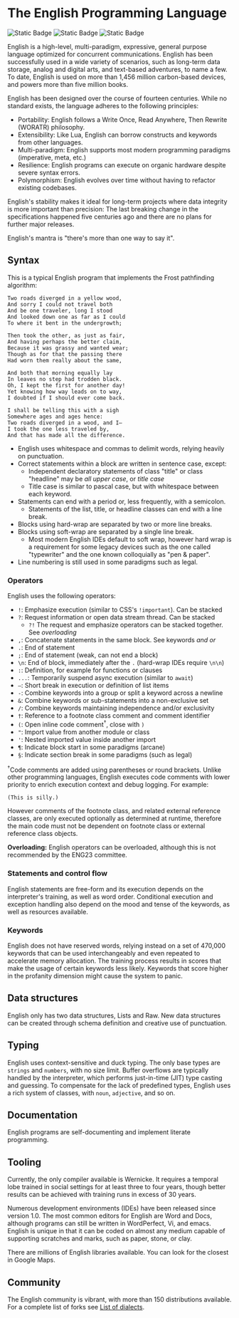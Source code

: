 # The English Programming Language

![Static Badge](https://img.shields.io/badge/version-4.2023.7-blue) ![Static Badge](https://img.shields.io/badge/status-stable-green) ![Static Badge](https://img.shields.io/badge/forks-150-red)


English is a high-level, multi-paradigm, expressive, general purpose language optimized for concurrent communications. English has been successfully used in a wide variety of scenarios, such as long-term data storage, analog and digital arts, and text-based adventures, to name a few. To date, English is used on more than 1,456 million carbon-based devices, and powers more than five million books.

English has been designed over the course of fourteen centuries. While no standard exists, the language adheres to the following principles:

- Portability: English follows a Write Once, Read Anywhere, Then Rewrite (WORATR) philosophy.
- Extensibility: Like Lua, English can borrow constructs and keywords from other languages.
- Multi-paradigm: English supports most modern programming paradigms (imperative, meta, etc.)
- Resilience: English programs can execute on organic hardware despite severe syntax errors.
- Polymorphism: English evolves over time without having to refactor existing codebases.

English's stability makes it ideal for long-term projects where data integrity is more important than precision: The last breaking change in the specifications happened five centuries ago and there are no plans for further major releases.

English's mantra is "there's more than one way to say it".
 
## Syntax

This is a typical English program that implements the Frost pathfinding algorithm:

```
Two roads diverged in a yellow wood,
And sorry I could not travel both
And be one traveler, long I stood
And looked down one as far as I could
To where it bent in the undergrowth;

Then took the other, as just as fair,
And having perhaps the better claim,
Because it was grassy and wanted wear;
Though as for that the passing there
Had worn them really about the same,

And both that morning equally lay
In leaves no step had trodden black.
Oh, I kept the first for another day!
Yet knowing how way leads on to way,
I doubted if I should ever come back.

I shall be telling this with a sigh
Somewhere ages and ages hence:
Two roads diverged in a wood, and I—
I took the one less traveled by,
And that has made all the difference.
```

- English uses whitespace and commas to delimit words, relying heavily on punctuation. 
- Correct statements within a block are written in sentence case, except:
    - Independent declaratory statements of class "title" or class "headline" may be _all upper case_, or _title case_
    - Title case is similar to pascal case, but with whitespace between each keyword.
- Statements can end with a period or, less frequently, with a semicolon.
    - Statements of the list, title, or headline classes can end with a line break.
- Blocks using hard-wrap are separated by two or more line breaks. 
- Blocks using soft-wrap are separated by a single line break.
    - Most modern English IDEs default to soft wrap, however hard wrap is a requirement for some legacy devices such as the one called "typewriter" and the one known colloquially as "pen & paper".
- Line numbering is still used in some paradigms such as legal.


### Operators

English uses the following operators:

- `!`: Emphasize execution (similar to CSS's `!important`). Can be stacked
- `?`: Request information or open data stream thread. Can be stacked
    - `?!` The request and emphasize operators can be stacked together. See _overloading_
- `,`: Concatenate statements in the same block. See keywords _and or_
- `.`: End of statement  
- `;`: End of statement (weak, can not end a block)
- `\n`: End of block, immediately after the `.` (hard-wrap IDEs require `\n\n`)
- `:`: Definition, for example for functions or clauses  
- `...`: Temporarily suspend async execution (similar to `await`)
- `—`: Short break in execution or definition of list items
- `-`: Combine keywords into a group or split a keyword across a newline
- `&`: Combine keywords or sub-statements into a non-exclusive set
- `/`: Combine keywords maintaining independence and/or exclusivity
- `†`: Reference to a footnote class comment and comment identifier
- `(`: Open inline code comment<sup>†</sup>, close with `)`
- `"`: Import value from another module or class
- `'`: Nested imported value inside another import
- `¶`: Indicate block start in some paradigms (arcane)
- `§`: Indicate section break in some paradigms (such as legal)


<sup>†</sup>Code comments are added using parentheses or round brackets. Unlike other programming languages, English executes code comments with lower priority to enrich execution context and debug logging. For example:

```
(This is silly.)
```
However comments of the footnote class, and related external reference classes, are only executed optionally as determined at runtime, therefore the main code must not be dependent on footnote class or external reference class objects.

**Overloading:** English operators can be overloaded, although this is not recommended by the ENG23 committee.

### Statements and control flow

English statements are free-form and its execution depends on the interpreter's training, as well as word order. Conditional execution and exception handling also depend on the mood and tense of the keywords, as well as resources available.

### Keywords

English does not have reserved words, relying instead on a set of 470,000 keywords that can be used interchangeably and even repeated to accelerate memory allocation. The training process results in scores that make the usage of certain keywords less likely. Keywords that score higher in the profanity dimension might cause the system to panic.

## Data structures

English only has two data structures, Lists and Raw. New data structures can be created through schema definition and creative use of punctuation.

## Typing

English uses context-sensitive and duck typing. The only base types are `strings` and `numbers`, with no size limit. Buffer overflows are typically handled by the interpreter, which performs just-in-time (JIT) type casting and guessing. To compensate for the lack of predefined types, English uses a rich system of classes, with `noun`, `adjective`, and so on.

## Documentation

English programs are self-documenting and implement literate programming.

## Tooling

Currently, the only compiler available is Wernicke. It requires a temporal lobe trained in social settings for at least three to four years, though better results can be achieved with training runs in excess of 30 years.

Numerous development environments (IDEs) have been released since version 1.0. The most common editors for English are Word and Docs, although programs can still be written in WordPerfect, Vi, and emacs. English is unique in that it can be coded on almost any medium capable of supporting scratches and marks, such as paper, stone, or clay.

There are millions of English libraries available. You can look for the closest in Google Maps.

## Community

The English community is vibrant, with more than 150 distributions available. For a complete list of forks see [List of dialects](https://en.wikipedia.org/wiki/List_of_dialects_of_English).
